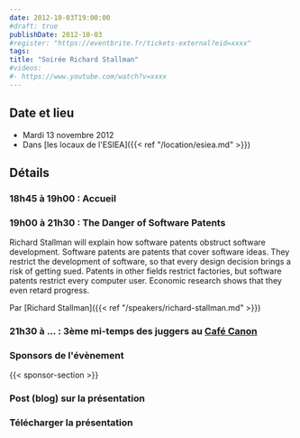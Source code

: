 ```yaml
---
date: 2012-10-03T19:00:00
#draft: true
publishDate: 2012-10-03
#register: "https://eventbrite.fr/tickets-external?eid=xxxx"
tags:
title: "Soirée Richard Stallman"
#videos: 
#- https://www.youtube.com/watch?v=xxxx
---
```


## Date et lieu

* Mardi 13 novembre 2012
* Dans [les locaux de l'ESIEA]({{< ref "/location/esiea.md" >}})

## Détails

### 18h45 à 19h00 : Accueil

### 19h00 à 21h30 : The Danger of Software Patents

Richard Stallman will explain how software patents obstruct software development. Software patents are patents that cover software ideas. They restrict the development of software, so that every design decision brings a risk of getting sued. Patents in other fields restrict factories, but software patents restrict every computer user. Economic research shows that they even retard progress.


Par [Richard Stallman]({{< ref "/speakers/richard-stallman.md" >}})


### 21h30 à ... : 3ème mi-temps des juggers au [Café Canon](https://cafe-canon.business.site/)

### Sponsors de l'évènement

{{< sponsor-section >}}

### Post (blog) sur la présentation

### Télécharger la présentation
